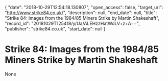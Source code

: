 {
  "date": "2018-10-29T12:54:18.130807", 
  "open_access": false, 
  "target_url": "http://www.strike84.co.uk/", 
  "description": null, 
  "end_date": null, 
  "title": "Strike 84: Images from the 1984/85 Miners Strike by Martin Shakeshaft", 
  "record_id": "20181029T125418/y/Ua/ALEHzzHatWdLV+z+A==", 
  "publisher": "strike84.co.uk", 
  "start_date": null
}

# Strike 84: Images from the 1984/85 Miners Strike by Martin Shakeshaft

None